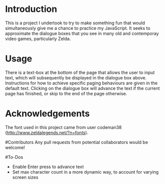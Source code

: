 # Introduction
This is a project I undertook to try to make something fun that would simultaneously give me a chance to practice my JavaScript. It seeks to approximate the dialogue boxes that you see in many old and contemporay video games, particularly Zelda.

# Usage
There is a text-box at the bottom of the page that allows the user to input text, which will subsequently be displayed in the dialogue box above. Instructions for how to achieve specific paging behaviours are given in the default text. Clicking on the dialogue box will advance the text if the current page has finished, or skip to the end of the page otherwise.

# Acknowledgements
The font used in this project came from user codeman38 (http://www.zeldalegends.net/?n=fonts).

#Contributors
Any pull requests from potential collaborators would be welcome!

#To-Dos
- Enable Enter press to advance text
- Set max character count in a more dynamic way, to account for varying screen sizes
